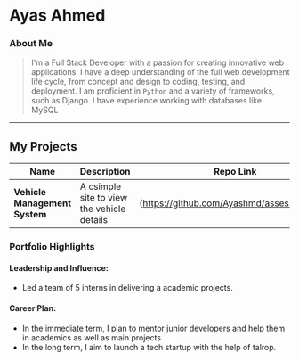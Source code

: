 # Ayas Ahmed 

### About Me

> I'm a Full Stack Developer with a passion for creating innovative web applications. I have a deep understanding of the full web development life cycle, from concept and design to coding, testing, and deployment. I am proficient in  `Python` and a variety of frameworks, such as Django. I have experience working with databases like MySQL

---

## My Projects

| Name                         | Description                                                               | Repo Link                                                      |
|------------------------------|---------------------------------------------------------------------------|----------------------------------------------------------------|
| **Vehicle Management System**| A csimple site to view the vehicle details                                | (https://github.com/Ayashmd/assessment.git)

### Portfolio Highlights

#### Leadership and Influence:

- Led a team of 5 interns in delivering a academic projects.



#### Career Plan:

- In the immediate term, I plan to mentor junior developers and help them in academics as well as main projects
- In the long term, I aim to launch a tech startup with the help of talrop.

